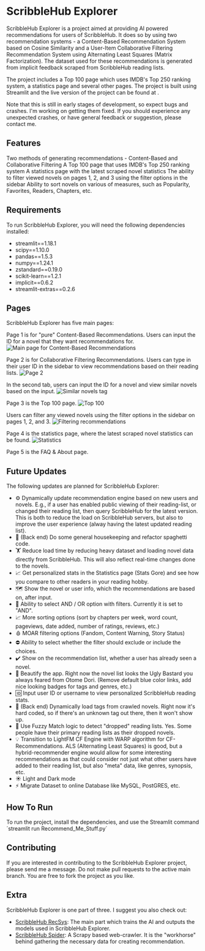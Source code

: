 # ScribbleHub Explorer
ScribbleHub Explorer is a project aimed at providing AI powered recommendations for users of ScribbleHub. It does so by using two recommendation systems - a Content-Based Recommendation System based on Cosine Similarity and a User-Item Collaborative Filtering Recommendation System using Alternating Least Squares (Matrix Factorization). The dataset used for these recommendations is generated from implicit feedback scraped from ScribbleHub reading lists.

The project includes a Top 100 page which uses IMDB's Top 250 ranking system, a statistics page and several other pages. The project is built using Streamlit and the live version of the project can be found at <insert URL>.

Note that this is still in early stages of development, so expect bugs and crashes. I'm working on getting them fixed. If you should experience any unexpected crashes, or have general feedback or suggestion, please contact me.

## Features
Two methods of generating recommendations - Content-Based and Collaborative Filtering
A Top 100 page that uses IMDB's Top 250 ranking system
A statistics page with the latest scraped novel statistics
The ability to filter viewed novels on pages 1, 2, and 3 using the filter options in the sidebar
Ability to sort novels on various of measures, such as Popularity, Favorites, Readers, Chapters, etc.

## Requirements
To run ScribbleHub Explorer, you will need the following dependencies installed:

- streamlit==1.18.1
- scipy==1.10.0
- pandas==1.5.3
- numpy==1.24.1
- zstandard==0.19.0
- scikit-learn==1.2.1
- implicit==0.6.2
- streamlit-extras==0.2.6

## Pages
ScribbleHub Explorer has five main pages:

Page 1 is for "pure" Content-Based Recommendations. Users can input the ID for a novel that they want recommendations for.
![Main page for Content-Based Recommendations](https://i.imgur.com/Xee1sSc.jpeg)

Page 2 is for Collaborative Filtering Recommendations. Users can type in their user ID in the sidebar to view recommendations based on their reading lists. 
![Page 2](https://i.imgur.com/a8JPpur.jpeg)

In the second tab, users can input the ID for a novel and view similar novels based on the input.
![Similar novels tag](https://i.imgur.com/TuvxHNb.jpeg)

Page 3 is the Top 100 page.
![Top 100](https://i.imgur.com/W72DAWj.jpeg)

Users can filter any viewed novels using the filter options in the sidebar on pages 1, 2, and 3.
![Filtering recommendations](https://i.imgur.com/Gv7qWiz.jpeg)

Page 4 is the statistics page, where the latest scraped novel statistics can be found.
![Statistics](https://i.imgur.com/hs4XRrK.jpeg)

Page 5 is the FAQ & About page.


## Future Updates
The following updates are planned for ScribbleHub Explorer:

- ⚙️ Dynamically update recommendation engine based on new users and novels. E.g., if a user has enabled public viewing of their reading-list, or changed their reading list, then query ScribbleHub for the latest version. This is both to reduce the load on ScribbleHub servers, but also to improve the user experience (alway having the latest updated reading list).
- 🧹 (Back end) Do some general housekeeping and refactor spaghetti code.
- 🏋️ Reduce load time by reducing heavy dataset and loading novel data directly from ScribbleHub. This will also reflect real-time changes done to the novels.
- 📈 Get personalized stats in the Statistics page (Stats Gore) and see how you compare to other readers in your reading hobby.
- 🗺️ Show the novel or user info, which the recommendations are based on, after input.
- 🔘 Ability to select AND / OR option with filters. Currently it is set to "AND".
- 📈 More sorting options (sort by chapters per week, word count, pageviews, date added, number of ratings, reviews, etc.)
- 🩸 MOAR filtering options (Fandom, Content Warning, Story Status)
- ⛔ Ability to select whether the filter should exclude or include the choices.
- ✔️ Show on the recommendation list, whether a user has already seen a novel.
- 💅 Beautify the app. Right now the novel list looks the Ugly Bastard you always feared from Otome Dori. (Remove default blue color links, add nice looking badges for tags and genres, etc.)
- 🆔 Input user ID or username to view personalized ScribbleHub reading stats.
- 🔖 (Back end) Dynamically load tags from crawled novels. Right now it's hard coded, so if there's an unknown tag out there, then it won't show up.
- 📑 Use Fuzzy Match logic to detect "dropped" reading lists. Yes. Some people have their primary reading lists as their dropped novels.
- 💡 Transition to LightFM CF Engine with WARP algorithm for CF-Recommendations. ALS (Alternating Least Squares) is good, but a hybrid-recommender engine would allow for some interesting recommendations as that could consider not just what other users have added to their reading list, but also "meta" data, like genres, synopsis, etc.
- ☀️ Light and Dark mode
- ⚡ Migrate Dataset to online Database like MySQL, PostGRES, etc.

## How To Run
To run the project, install the dependencies, and use the Streamlit command ´streamlit run Recommend_Me_Stuff.py´

## Contributing
If you are interested in contributing to the ScribbleHub Explorer project, please send me a message. Do not make pull requests to the active main branch. You are free to fork the project as you like.

## Extra
ScribbleHub Explorer is one part of three. I suggest you also check out:
- [ScribbleHub RecSys](https://github.com/alexkahler/scribbleHub-recsys): The main part which trains the AI and outputs the models used in ScribbleHub Explorer. 
- [ScribbleHub Spider](https://github.com/alexkahler/scribbleHub-spider): A Scrapy based web-crawler. It is the "workhorse" behind gathering the necessary data for creating recommendation.
